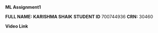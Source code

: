 **ML Assignment1**

**FULL NAME: KARISHMA SHAIK**
**STUDENT ID** 700744936
**CRN:** 30460

**Video Link**
